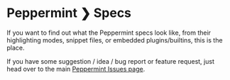 Peppermint ❯ Specs
==========

If you want to find out what the Peppermint specs look like, from their highlighting modes, snippet files, or embedded plugins/builtins, this is the place.

If you have some suggestion / idea / bug report or feature request, just head over to the main [Peppermint Issues page](https://github.com/osxpeppermint/peppermint/issues).

